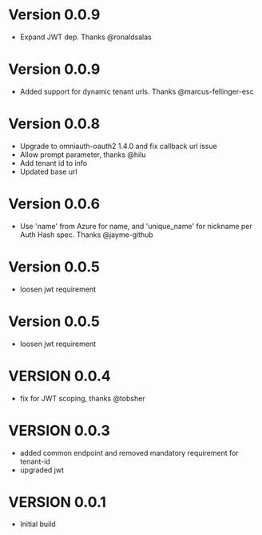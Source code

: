# Version 0.0.9
* Expand JWT dep. Thanks @ronaldsalas

# Version 0.0.9
* Added support for dynamic tenant urls. Thanks @marcus-fellinger-esc

# Version 0.0.8
* Upgrade to omniauth-oauth2 1.4.0 and fix callback url issue
* Allow prompt parameter, thanks @hilu
* Add tenant id to info
* Updated base url

# Version 0.0.6 
* Use 'name' from Azure for name, and 'unique_name' for nickname per Auth Hash spec. Thanks @jayme-github   

# Version 0.0.5 
* loosen jwt requirement

# Version 0.0.5 
* loosen jwt requirement

# VERSION 0.0.4
* fix for JWT scoping, thanks @tobsher

# VERSION 0.0.3
* added common endpoint and removed mandatory requirement for tenant-id
* upgraded jwt

# VERSION 0.0.1

* Initial build